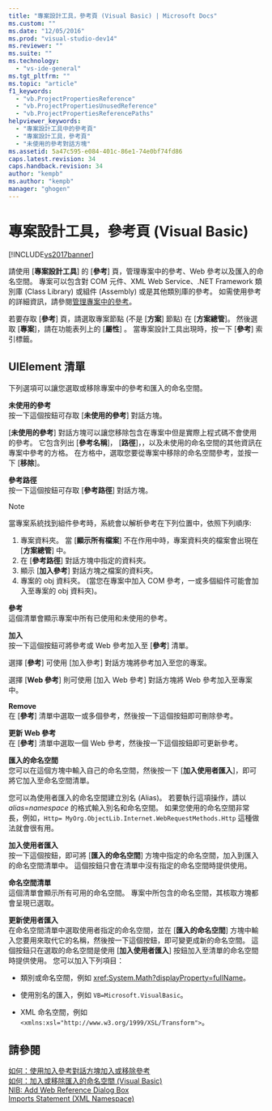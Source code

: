 ```yaml
---
title: "專案設計工具，參考頁 (Visual Basic) | Microsoft Docs"
ms.custom: ""
ms.date: "12/05/2016"
ms.prod: "visual-studio-dev14"
ms.reviewer: ""
ms.suite: ""
ms.technology: 
  - "vs-ide-general"
ms.tgt_pltfrm: ""
ms.topic: "article"
f1_keywords: 
  - "vb.ProjectPropertiesReference"
  - "vb.ProjectPropertiesUnusedReference"
  - "vb.ProjectPropertiesReferencePaths"
helpviewer_keywords: 
  - "專案設計工具中的參考頁"
  - "專案設計工具，參考頁"
  - "未使用的參考對話方塊"
ms.assetid: 5a47c595-e084-401c-86e1-74e0bf74fd86
caps.latest.revision: 34
caps.handback.revision: 34
author: "kempb"
ms.author: "kempb"
manager: "ghogen"
---
```

# 專案設計工具，參考頁 (Visual Basic)
[!INCLUDE[vs2017banner](../../code-quality/includes/vs2017banner.md)]

請使用 \[**專案設計工具**\] 的 \[**參考**\] 頁，管理專案中的參考、Web 參考以及匯入的命名空間。  專案可以包含對 COM 元件、XML Web Service、.NET Framework 類別庫 \(Class Library\) 或組件 \(Assembly\) 或是其他類別庫的參考。  如需使用參考的詳細資訊，請參閱[管理專案中的參考](../../ide/managing-references-in-a-project.md)。  
  
 若要存取 \[**參考**\] 頁，請選取專案節點 \(不是 \[**方案**\] 節點\) 在 \[**方案總管**\]。  然後選取 \[**專案**\]，請在功能表列上的 \[**屬性**\] 。  當專案設計工具出現時，按一下 \[**參考**\] 索引標籤。  
  
## UIElement 清單  
 下列選項可以讓您選取或移除專案中的參考和匯入的命名空間。  
  
 **未使用的參考**  
 按一下這個按鈕可存取 \[**未使用的參考**\] 對話方塊。  
  
 \[**未使用的參考**\] 對話方塊可以讓您移除包含在專案中但是實際上程式碼不會使用的參考。  它包含列出 \[**參考名稱**\]， \[**路徑**\]，，以及未使用的命名空間的其他資訊在專案中參考的方格。  在方格中，選取您要從專案中移除的命名空間參考，並按一下 \[**移除**\]。  
  
 **參考路徑**  
 按一下這個按鈕可存取 \[**參考路徑**\] 對話方塊。  
  
> [!NOTE]
>  當專案系統找到組件參考時，系統會以解析參考在下列位置中，依照下列順序:  
>   
>  1.  專案資料夾。  當 \[**顯示所有檔案**\] 不在作用中時，專案資料夾的檔案會出現在 \[**方案總管**\] 中。  
> 2.  在 \[**參考路徑**\] 對話方塊中指定的資料夾。  
> 3.  顯示 \[**加入參考**\] 對話方塊之檔案的資料夾。  
> 4.  專案的 obj 資料夾。  \(當您在專案中加入 COM 參考，一或多個組件可能會加入至專案的 obj 資料夾\)。  
  
 **參考**  
 這個清單會顯示專案中所有已使用和未使用的參考。  
  
 **加入**  
 按一下這個按鈕可將參考或 Web 參考加入至 \[**參考**\] 清單。  
  
 選擇 \[**參考**\] 可使用 \[加入參考\] 對話方塊將參考加入至您的專案。  
  
 選擇 \[**Web 參考**\] 則可使用 \[加入 Web 參考\] 對話方塊將 Web 參考加入至專案中。  
  
 **Remove**  
 在 \[**參考**\] 清單中選取一或多個參考，然後按一下這個按鈕即可刪除參考。  
  
 **更新 Web 參考**  
 在 \[**參考**\] 清單中選取一個 Web 參考，然後按一下這個按鈕即可更新參考。  
  
 **匯入的命名空間**  
 您可以在這個方塊中輸入自己的命名空間，然後按一下 \[**加入使用者匯入**\]，即可將它加入至命名空間清單。  
  
 您可以為使用者匯入的命名空間建立別名 \(Alias\)。  若要執行這項操作，請以 *alias*\=*namespace* 的格式輸入別名和命名空間。  如果您使用的命名空間非常長，例如，`Http= MyOrg.ObjectLib.Internet.WebRequestMethods.Http` 這種做法就會很有用。  
  
 **加入使用者匯入**  
 按一下這個按鈕，即可將 \[**匯入的命名空間**\] 方塊中指定的命名空間，加入到匯入的命名空間清單中。  這個按鈕只會在清單中沒有指定的命名空間時提供使用。  
  
 **命名空間清單**  
 這個清單會顯示所有可用的命名空間。  專案中所包含的命名空間，其核取方塊都會呈現已選取。  
  
 **更新使用者匯入**  
 在命名空間清單中選取使用者指定的命名空間，並在 \[**匯入的命名空間**\] 方塊中輸入您要用來取代它的名稱，然後按一下這個按鈕，即可變更成新的命名空間。  這個按鈕只在選取的命名空間是使用 \[**加入使用者匯入**\] 按鈕加入至清單的命名空間時提供使用。  您可以加入下列項目：  
  
-   類別或命名空間，例如 <xref:System.Math?displayProperty=fullName>。  
  
-   使用別名的匯入，例如 `VB=Microsoft.VisualBasic`。  
  
-   XML 命名空間，例如 `<xmlns:xsl="http://www.w3.org/1999/XSL/Transform">`。  
  
## 請參閱  
 [如何：使用加入參考對話方塊加入或移除參考](http://msdn.microsoft.com/zh-tw/3bd75d61-f00c-47c0-86a2-dd1f20e231c9)   
 [如何：加入或移除匯入的命名空間 \(Visual Basic\)](../../ide/how-to-add-or-remove-imported-namespaces-visual-basic.md)   
 [NIB: Add Web Reference Dialog Box](http://msdn.microsoft.com/zh-tw/bdf05776-c591-40af-bfd7-e1e2aa1e87b5)   
 [Imports Statement \(XML Namespace\)](/dotnet/visual-basic/language-reference/statements/imports-statement-xml-namespace)